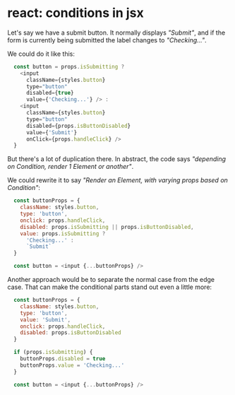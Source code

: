 # react: conditions in jsx

Let's say we have a submit button. It normally displays _"Submit"_, and if the form is currently being submitted the label changes to _"Checking..."_.

We could do it like this:

```js
  const button = props.isSubmitting ?
    <input
      className={styles.button}
      type="button"
      disabled={true}
      value={'Checking...'} /> :
    <input
      className={styles.button}
      type="button"
      disabled={props.isButtonDisabled}
      value={'Submit'}
      onClick={props.handleClick} />
  }
```

But there's a lot of duplication there. In abstract, the code says _"depending on Condition, render 1 Element or another"_.

We could rewrite it to say _"Render an Element, with varying props based on Condition"_:

```js
  const buttonProps = {
    className: styles.button,
    type: 'button',
    onclick: props.handleClick,
    disabled: props.isSubmitting || props.isButtonDisabled,
    value: props.isSubmitting ?
      'Checking...' :
      `Submit`
  }

  const button = <input {...buttonProps} />
```

Another approach would be to separate the normal case from the edge case. That can make the conditional parts stand out even a little more:

```js
  const buttonProps = {
    className: styles.button,
    type: 'button',
    value: 'Submit',
    onclick: props.handleClick,
    disabled: props.isButtonDisabled
  }

  if (props.isSubmitting) {
    buttonProps.disabled = true
    buttonProps.value = 'Checking...'
  }

  const button = <input {...buttonProps} />
```
